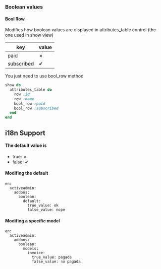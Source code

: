 ### Boolean values

#### Bool Row

Modifies how boolean values are displayed in attributes_table control (the one used in show view)

| key | value |
|------|------|
| paid | &#x2717; |
| subscribed | &#x2714; |

You just need to use bool_row method

```ruby
show do
  attributes_table do
    row :id
    row :name
    bool_row :paid
    bool_row :subscribed
  end
end
```

## i18n Support

#### The default value is

* true: &#x2717;
* false: &#x2714;

#### Modifing the default

```
en:
  activeadmin:
    addons:
      boolean:
        default:
          true_value: ok
          false_value: nope
```

#### Modifing a specific model

```
en:
  activeadmin:
    addons:
      boolean:
        models:
          invoice:
            true_value: pagada
            false_value: no pagada
```
